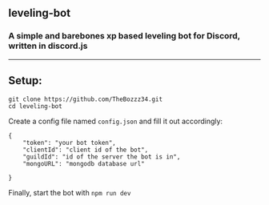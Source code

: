 ﻿## leveling-bot

### A simple and barebones xp based leveling bot for Discord, written in discord.js
-------------------------------------------------------------------------------

## Setup:
```
git clone https://github.com/TheBozzz34.git
cd leveling-bot
```
Create a config file named `config.json` and fill it out accordingly:

```
{
    "token": "your bot token",
    "clientId": "client id of the bot",
    "guildId": "id of the server the bot is in",
    "mongoURL": "mongodb database url" 

}
```

Finally, start the bot with `npm run dev`
